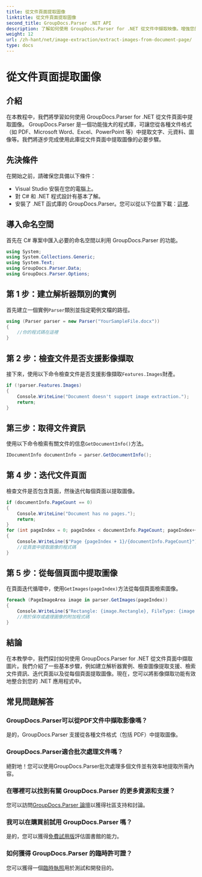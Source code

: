 ```yaml
---
title: 從文件頁面提取圖像
linktitle: 從文件頁面提取圖像
second_title: GroupDocs.Parser .NET API
description: 了解如何使用 GroupDocs.Parser for .NET 從文件中擷取映像。增強您的文件處理能力。
weight: 12
url: /zh-hant/net/image-extraction/extract-images-from-document-page/
type: docs
---
```

# 從文件頁面提取圖像

## 介紹
在本教程中，我們將學習如何使用 GroupDocs.Parser for .NET 從文件頁面中提取圖像。 GroupDocs.Parser 是一個功能強大的程式庫，可讓您從各種文件格式（如 PDF、Microsoft Word、Excel、PowerPoint 等）中提取文字、元資料、圖像等。我們將逐步完成使用此庫從文件頁面中提取圖像的必要步驟。
## 先決條件
在開始之前，請確保您具備以下條件：
- Visual Studio 安裝在您的電腦上。
- 對 C# 和 .NET 程式設計有基本了解。
- 安裝了 .NET 函式庫的 GroupDocs.Parser。您可以從以下位置下載：[這裡](https://releases.groupdocs.com/parser/net/).

## 導入命名空間
首先在 C# 專案中匯入必要的命名空間以利用 GroupDocs.Parser 的功能。
```csharp
using System;
using System.Collections.Generic;
using System.Text;
using GroupDocs.Parser.Data;
using GroupDocs.Parser.Options;
```
## 第 1 步：建立解析器類別的實例
首先建立一個實例`Parser`類別並指定範例文檔的路徑。
```csharp
using (Parser parser = new Parser("YourSampleFile.docx"))
{
    //你的程式碼在這裡
}
```
## 第 2 步：檢查文件是否支援影像擷取
接下來，使用以下命令檢查文件是否支援影像擷取`Features.Images`財產。
```csharp
if (!parser.Features.Images)
{
    Console.WriteLine("Document doesn't support image extraction.");
    return;
}
```
## 第三步：取得文件資訊
使用以下命令檢索有關文件的信息`GetDocumentInfo()`方法。
```csharp
IDocumentInfo documentInfo = parser.GetDocumentInfo();
```
## 第 4 步：迭代文件頁面
檢查文件是否包含頁面，然後迭代每個頁面以提取圖像。
```csharp
if (documentInfo.PageCount == 0)
{
    Console.WriteLine("Document has no pages.");
    return;
}
for (int pageIndex = 0; pageIndex < documentInfo.PageCount; pageIndex++)
{
    Console.WriteLine($"Page {pageIndex + 1}/{documentInfo.PageCount}");
    //從頁面中提取圖像的程式碼
}
```
## 第 5 步：從每個頁面中提取圖像
在頁面迭代循環中，使用`GetImages(pageIndex)`方法從每個頁面檢索圖像。
```csharp
foreach (PageImageArea image in parser.GetImages(pageIndex))
{
    Console.WriteLine($"Rectangle: {image.Rectangle}, FileType: {image.FileType}");
    //用於保存或處理圖像的附加程式碼
}
```

## 結論
在本教學中，我們探討如何使用 GroupDocs.Parser for .NET 從文件頁面中擷取圖片。我們介紹了一些基本步驟，例如建立解析器實例、檢查圖像提取支援、檢索文件資訊、迭代頁面以及從每個頁面提取圖像。現在，您可以將影像擷取功能有效地整合到您的 .NET 應用程式中。

## 常見問題解答
### GroupDocs.Parser可以從PDF文件中擷取影像嗎？
是的，GroupDocs.Parser 支援從各種文件格式（包括 PDF）中提取圖像。
### GroupDocs.Parser適合批次處理文件嗎？
絕對地！您可以使用GroupDocs.Parser批次處理多個文件並有效率地提取所需內容。
### 在哪裡可以找到有關 GroupDocs.Parser 的更多資源和支援？
您可以訪問[GroupDocs.Parser 論壇](https://forum.groupdocs.com/c/parser/17)以獲得社區支持和討論。
### 我可以在購買前試用 GroupDocs.Parser 嗎？
是的，您可以獲得[免費試用版](https://releases.groupdocs.com/)評估圖書館的能力。
### 如何獲得 GroupDocs.Parser 的臨時許可證？
您可以獲得一個[臨時執照](https://purchase.groupdocs.com/temporary-license/)用於測試和開發目的。